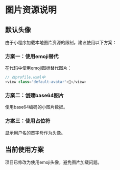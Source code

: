 # 图片资源说明

## 默认头像

由于小程序加载本地图片资源的限制，建议使用以下方案：

### 方案一：使用emoji替代
在代码中使用emoji图标替代图片：
```javascript
// 在profile.wxml中
<view class="default-avatar">👤</view>
```

### 方案二：创建base64图片
使用base64编码的小图片数据。

### 方案三：使用占位符
显示用户名的首字母作为头像。

## 当前使用方案
项目已修改为使用emoji头像，避免图片加载问题。 